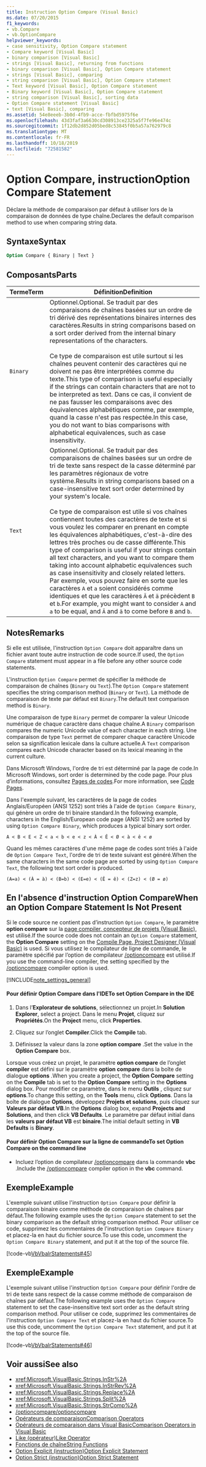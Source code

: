 ```yaml
---
title: Instruction Option Compare (Visual Basic)
ms.date: 07/20/2015
f1_keywords:
- vb.Compare
- vb.OptionCompare
helpviewer_keywords:
- case sensitivity, Option Compare statement
- Compare keyword [Visual Basic]
- binary comparison [Visual Basic]
- strings [Visual Basic], returning from functions
- binary comparison [Visual Basic], Option Compare statement
- strings [Visual Basic], comparing
- string comparison [Visual Basic], Option Compare statement
- Text keyword [Visual Basic], Option Compare statement
- Binary keyword [Visual Basic], Option Compare statement
- string comparison [Visual Basic], sorting data
- Option Compare statement [Visual Basic]
- text [Visual Basic], comparing
ms.assetid: 54e8eeeb-3b0d-4fb9-acce-fbfbd5975f6e
ms.openlocfilehash: 43d3faf3a6630cd308913ce2325a5f7fe96e474c
ms.sourcegitcommit: 1f12db2d852d05bed8c53845f0b5a57a762979c8
ms.translationtype: MT
ms.contentlocale: fr-FR
ms.lasthandoff: 10/18/2019
ms.locfileid: "72581582"
---
```

# <a name="option-compare-statement"></a><span data-ttu-id="3fe2b-102">Option Compare, instruction</span><span class="sxs-lookup"><span data-stu-id="3fe2b-102">Option Compare Statement</span></span>
<span data-ttu-id="3fe2b-103">Déclare la méthode de comparaison par défaut à utiliser lors de la comparaison de données de type chaîne.</span><span class="sxs-lookup"><span data-stu-id="3fe2b-103">Declares the default comparison method to use when comparing string data.</span></span>  
  
## <a name="syntax"></a><span data-ttu-id="3fe2b-104">Syntaxe</span><span class="sxs-lookup"><span data-stu-id="3fe2b-104">Syntax</span></span>  
  
```vb  
Option Compare { Binary | Text }  
```  
  
## <a name="parts"></a><span data-ttu-id="3fe2b-105">Composants</span><span class="sxs-lookup"><span data-stu-id="3fe2b-105">Parts</span></span>  
  
|<span data-ttu-id="3fe2b-106">Terme</span><span class="sxs-lookup"><span data-stu-id="3fe2b-106">Term</span></span>|<span data-ttu-id="3fe2b-107">Définition</span><span class="sxs-lookup"><span data-stu-id="3fe2b-107">Definition</span></span>|  
|---|---|  
|`Binary`|<span data-ttu-id="3fe2b-108">Optionnel.</span><span class="sxs-lookup"><span data-stu-id="3fe2b-108">Optional.</span></span> <span data-ttu-id="3fe2b-109">Se traduit par des comparaisons de chaînes basées sur un ordre de tri dérivé des représentations binaires internes des caractères.</span><span class="sxs-lookup"><span data-stu-id="3fe2b-109">Results in string comparisons based on a sort order derived from the internal binary representations of the characters.</span></span><br /><br /> <span data-ttu-id="3fe2b-110">Ce type de comparaison est utile surtout si les chaînes peuvent contenir des caractères qui ne doivent ne pas être interprétées comme du texte.</span><span class="sxs-lookup"><span data-stu-id="3fe2b-110">This type of comparison is useful especially if the strings can contain characters that are not to be interpreted as text.</span></span> <span data-ttu-id="3fe2b-111">Dans ce cas, il convient de ne pas fausser les comparaisons avec des équivalences alphabétiques comme, par exemple, quand la casse n'est pas respectée.</span><span class="sxs-lookup"><span data-stu-id="3fe2b-111">In this case, you do not want to bias comparisons with alphabetical equivalences, such as case insensitivity.</span></span>|  
|`Text`|<span data-ttu-id="3fe2b-112">Optionnel.</span><span class="sxs-lookup"><span data-stu-id="3fe2b-112">Optional.</span></span> <span data-ttu-id="3fe2b-113">Se traduit par des comparaisons de chaînes basées sur un ordre de tri de texte sans respect de la casse déterminé par les paramètres régionaux de votre système.</span><span class="sxs-lookup"><span data-stu-id="3fe2b-113">Results in string comparisons based on a case-insensitive text sort order determined by your system's locale.</span></span><br /><br /> <span data-ttu-id="3fe2b-114">Ce type de comparaison est utile si vos chaînes contiennent toutes des caractères de texte et si vous voulez les comparer en prenant en compte les équivalences alphabétiques, c'est-à-dire des lettres très proches ou de casse différente.</span><span class="sxs-lookup"><span data-stu-id="3fe2b-114">This type of comparison is useful if your strings contain all text characters, and you want to compare them taking into account alphabetic equivalences such as case insensitivity and closely related letters.</span></span> <span data-ttu-id="3fe2b-115">Par exemple, vous pouvez faire en sorte que les caractères `A` et `a` soient considérés comme identiques et que les caractères `Ä` et `ä` précèdent `B` et `b`.</span><span class="sxs-lookup"><span data-stu-id="3fe2b-115">For example, you might want to consider `A` and `a` to be equal, and `Ä` and `ä` to come before `B` and `b`.</span></span>|  
  
## <a name="remarks"></a><span data-ttu-id="3fe2b-116">Notes</span><span class="sxs-lookup"><span data-stu-id="3fe2b-116">Remarks</span></span>  
 <span data-ttu-id="3fe2b-117">Si elle est utilisée, l'instruction `Option Compare` doit apparaître dans un fichier avant toute autre instruction de code source.</span><span class="sxs-lookup"><span data-stu-id="3fe2b-117">If used, the `Option Compare` statement must appear in a file before any other source code statements.</span></span>  
  
 <span data-ttu-id="3fe2b-118">L'instruction `Option Compare` permet de spécifier la méthode de comparaison de chaînes (`Binary` ou `Text`).</span><span class="sxs-lookup"><span data-stu-id="3fe2b-118">The `Option Compare` statement specifies the string comparison method (`Binary` or `Text`).</span></span>  <span data-ttu-id="3fe2b-119">La méthode de comparaison de texte par défaut est `Binary`.</span><span class="sxs-lookup"><span data-stu-id="3fe2b-119">The default text comparison method is `Binary`.</span></span>  
  
 <span data-ttu-id="3fe2b-120">Une comparaison de type `Binary` permet de comparer la valeur Unicode numérique de chaque caractère dans chaque chaîne.</span><span class="sxs-lookup"><span data-stu-id="3fe2b-120">A `Binary` comparison compares the numeric Unicode value of each character in each string.</span></span> <span data-ttu-id="3fe2b-121">Une comparaison de type `Text` permet de comparer chaque caractère Unicode selon sa signification lexicale dans la culture actuelle.</span><span class="sxs-lookup"><span data-stu-id="3fe2b-121">A `Text` comparison compares each Unicode character based on its lexical meaning in the current culture.</span></span>  
  
 <span data-ttu-id="3fe2b-122">Dans Microsoft Windows, l'ordre de tri est déterminé par la page de code.</span><span class="sxs-lookup"><span data-stu-id="3fe2b-122">In Microsoft Windows, sort order is determined by the code page.</span></span> <span data-ttu-id="3fe2b-123">Pour plus d’informations, consultez [Pages de codes](/cpp/c-runtime-library/code-pages).</span><span class="sxs-lookup"><span data-stu-id="3fe2b-123">For more information, see [Code Pages](/cpp/c-runtime-library/code-pages).</span></span>  
  
 <span data-ttu-id="3fe2b-124">Dans l'exemple suivant, les caractères de la page de codes Anglais/Européen (ANSI 1252) sont triés à l'aide de `Option Compare Binary`, qui génère un ordre de tri binaire standard.</span><span class="sxs-lookup"><span data-stu-id="3fe2b-124">In the following example, characters in the English/European code page (ANSI 1252) are sorted by using `Option Compare Binary`, which produces a typical binary sort order.</span></span>  
  
 `A < B < E < Z < a < b < e < z < À < Ê < Ø < à < ê < ø`  
  
 <span data-ttu-id="3fe2b-125">Quand les mêmes caractères d'une même page de codes sont triés à l'aide de `Option Compare Text`, l'ordre de tri de texte suivant est généré.</span><span class="sxs-lookup"><span data-stu-id="3fe2b-125">When the same characters in the same code page are sorted by using `Option Compare Text`, the following text sort order is produced.</span></span>  
  
 `(A=a) < (À = à) < (B=b) < (E=e) < (Ê = ê) < (Z=z) < (Ø = ø)`  
  
## <a name="when-an-option-compare-statement-is-not-present"></a><span data-ttu-id="3fe2b-126">En l'absence d'instruction Option Compare</span><span class="sxs-lookup"><span data-stu-id="3fe2b-126">When an Option Compare Statement Is Not Present</span></span>  
 <span data-ttu-id="3fe2b-127">Si le code source ne contient pas d’instruction `Option Compare`, le paramètre **option compare** sur la [page compiler, concepteur de projets (Visual Basic),](/visualstudio/ide/reference/compile-page-project-designer-visual-basic) est utilisé.</span><span class="sxs-lookup"><span data-stu-id="3fe2b-127">If the source code does not contain an `Option Compare` statement, the **Option Compare** setting on the [Compile Page, Project Designer (Visual Basic)](/visualstudio/ide/reference/compile-page-project-designer-visual-basic) is used.</span></span> <span data-ttu-id="3fe2b-128">Si vous utilisez le compilateur de ligne de commande, le paramètre spécifié par l’option de compilateur [/optioncompare](../../../visual-basic/reference/command-line-compiler/optioncompare.md) est utilisé.</span><span class="sxs-lookup"><span data-stu-id="3fe2b-128">If you use the command-line compiler, the setting specified by the [/optioncompare](../../../visual-basic/reference/command-line-compiler/optioncompare.md) compiler option is used.</span></span>  
  
[!INCLUDE[note_settings_general](~/includes/note-settings-general-md.md)]  
  
#### <a name="to-set-option-compare-in-the-ide"></a><span data-ttu-id="3fe2b-129">Pour définir Option Compare dans l'IDE</span><span class="sxs-lookup"><span data-stu-id="3fe2b-129">To set Option Compare in the IDE</span></span>  
  
1. <span data-ttu-id="3fe2b-130">Dans l’**Explorateur de solutions**, sélectionnez un projet.</span><span class="sxs-lookup"><span data-stu-id="3fe2b-130">In **Solution Explorer**, select a project.</span></span> <span data-ttu-id="3fe2b-131">Dans le menu **Projet**, cliquez sur **Propriétés**.</span><span class="sxs-lookup"><span data-stu-id="3fe2b-131">On the **Project** menu, click **Properties**.</span></span>  
  
2. <span data-ttu-id="3fe2b-132">Cliquez sur l’onglet **Compiler**.</span><span class="sxs-lookup"><span data-stu-id="3fe2b-132">Click the **Compile** tab.</span></span>  
  
3. <span data-ttu-id="3fe2b-133">Définissez la valeur dans la zone **option compare** .</span><span class="sxs-lookup"><span data-stu-id="3fe2b-133">Set the value in the **Option Compare** box.</span></span>  
  
 <span data-ttu-id="3fe2b-134">Lorsque vous créez un projet, le paramètre **option compare** de l’onglet **compiler** est défini sur le paramètre **option compare** dans la boîte de dialogue **options** .</span><span class="sxs-lookup"><span data-stu-id="3fe2b-134">When you create a project, the **Option Compare** setting on the **Compile** tab is set to the **Option Compare** setting in the **Options** dialog box.</span></span> <span data-ttu-id="3fe2b-135">Pour modifier ce paramètre, dans le menu **Outils** , cliquez sur **options**.</span><span class="sxs-lookup"><span data-stu-id="3fe2b-135">To change this setting, on the **Tools** menu, click **Options**.</span></span> <span data-ttu-id="3fe2b-136">Dans la boîte de dialogue **Options**, développez **Projets et solutions**, puis cliquez sur **Valeurs par défaut VB**.</span><span class="sxs-lookup"><span data-stu-id="3fe2b-136">In the **Options** dialog box, expand **Projects and Solutions**, and then click **VB Defaults**.</span></span> <span data-ttu-id="3fe2b-137">Le paramètre par défaut initial dans les **valeurs par défaut VB** est **binaire**.</span><span class="sxs-lookup"><span data-stu-id="3fe2b-137">The initial default setting in **VB Defaults** is **Binary**.</span></span>  
  
#### <a name="to-set-option-compare-on-the-command-line"></a><span data-ttu-id="3fe2b-138">Pour définir Option Compare sur la ligne de commande</span><span class="sxs-lookup"><span data-stu-id="3fe2b-138">To set Option Compare on the command line</span></span>  
  
- <span data-ttu-id="3fe2b-139">Incluez l’option de compilateur [/optioncompare](../../../visual-basic/reference/command-line-compiler/optioncompare.md) dans la commande **vbc** .</span><span class="sxs-lookup"><span data-stu-id="3fe2b-139">Include the [/optioncompare](../../../visual-basic/reference/command-line-compiler/optioncompare.md) compiler option in the **vbc** command.</span></span>  
  
## <a name="example"></a><span data-ttu-id="3fe2b-140">Exemple</span><span class="sxs-lookup"><span data-stu-id="3fe2b-140">Example</span></span>  
 <span data-ttu-id="3fe2b-141">L'exemple suivant utilise l'instruction `Option Compare` pour définir la comparaison binaire comme méthode de comparaison de chaînes par défaut.</span><span class="sxs-lookup"><span data-stu-id="3fe2b-141">The following example uses the `Option Compare` statement to set the binary comparison as the default string comparison method.</span></span> <span data-ttu-id="3fe2b-142">Pour utiliser ce code, supprimez les commentaires de l'instruction `Option Compare Binary` et placez-la en haut du fichier source.</span><span class="sxs-lookup"><span data-stu-id="3fe2b-142">To use this code, uncomment the `Option Compare Binary` statement, and put it at the top of the source file.</span></span>  
  
 [!code-vb[VbVbalrStatements#45](~/samples/snippets/visualbasic/VS_Snippets_VBCSharp/VbVbalrStatements/VB/Class1.vb#45)]  
  
## <a name="example"></a><span data-ttu-id="3fe2b-143">Exemple</span><span class="sxs-lookup"><span data-stu-id="3fe2b-143">Example</span></span>  
 <span data-ttu-id="3fe2b-144">L'exemple suivant utilise l'instruction `Option Compare` pour définir l'ordre de tri de texte sans respect de la casse comme méthode de comparaison de chaînes par défaut.</span><span class="sxs-lookup"><span data-stu-id="3fe2b-144">The following example uses the `Option Compare` statement to set the case-insensitive text sort order as the default string comparison method.</span></span> <span data-ttu-id="3fe2b-145">Pour utiliser ce code, supprimez les commentaires de l'instruction `Option Compare Text` et placez-la en haut du fichier source.</span><span class="sxs-lookup"><span data-stu-id="3fe2b-145">To use this code, uncomment the `Option Compare Text` statement, and put it at the top of the source file.</span></span>  
  
 [!code-vb[VbVbalrStatements#46](~/samples/snippets/visualbasic/VS_Snippets_VBCSharp/VbVbalrStatements/VB/Class1.vb#46)]  
  
## <a name="see-also"></a><span data-ttu-id="3fe2b-146">Voir aussi</span><span class="sxs-lookup"><span data-stu-id="3fe2b-146">See also</span></span>

- <xref:Microsoft.VisualBasic.Strings.InStr%2A>
- <xref:Microsoft.VisualBasic.Strings.InStrRev%2A>
- <xref:Microsoft.VisualBasic.Strings.Replace%2A>
- <xref:Microsoft.VisualBasic.Strings.Split%2A>
- <xref:Microsoft.VisualBasic.Strings.StrComp%2A>
- [<span data-ttu-id="3fe2b-147">/optioncompare</span><span class="sxs-lookup"><span data-stu-id="3fe2b-147">/optioncompare</span></span>](../../../visual-basic/reference/command-line-compiler/optioncompare.md)
- [<span data-ttu-id="3fe2b-148">Opérateurs de comparaison</span><span class="sxs-lookup"><span data-stu-id="3fe2b-148">Comparison Operators</span></span>](../../../visual-basic/language-reference/operators/comparison-operators.md)
- [<span data-ttu-id="3fe2b-149">Opérateurs de comparaison dans Visual Basic</span><span class="sxs-lookup"><span data-stu-id="3fe2b-149">Comparison Operators in Visual Basic</span></span>](../../../visual-basic/programming-guide/language-features/operators-and-expressions/comparison-operators.md)
- [<span data-ttu-id="3fe2b-150">Like (opérateur)</span><span class="sxs-lookup"><span data-stu-id="3fe2b-150">Like Operator</span></span>](../../../visual-basic/language-reference/operators/like-operator.md)
- [<span data-ttu-id="3fe2b-151">Fonctions de chaîne</span><span class="sxs-lookup"><span data-stu-id="3fe2b-151">String Functions</span></span>](../../../visual-basic/language-reference/functions/string-functions.md)
- [<span data-ttu-id="3fe2b-152">Option Explicit (instruction)</span><span class="sxs-lookup"><span data-stu-id="3fe2b-152">Option Explicit Statement</span></span>](../../../visual-basic/language-reference/statements/option-explicit-statement.md)
- [<span data-ttu-id="3fe2b-153">Option Strict (instruction)</span><span class="sxs-lookup"><span data-stu-id="3fe2b-153">Option Strict Statement</span></span>](../../../visual-basic/language-reference/statements/option-strict-statement.md)
